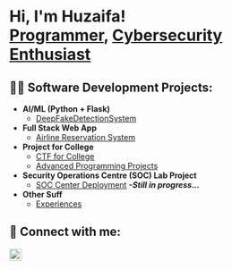 <h1>Hi, I'm Huzaifa! <br/><a href="https://github.com/Huzaifa-Baig">Programmer</a>, <a href="https://www.linkedin.com/in/Huzaifa-Baig/">Cybersecurity Enthusiast</a></h1>

<h2>👨‍💻 Software Development Projects:</h2>

- <b> AI/ML (Python + Flask)</b>
  - [DeepFakeDetectionSystem](https://github.com/Huzaifa-Baig/DeepFakeDetectionSystem)
- <b>Full Stack Web App</b>
  - [Airline Reservation System](https://github.com/Huzaifa-Baig/ARS/tree/master)
- <b>Project for College</b>
  - [CTF for College](https://github.com/Huzaifa-Baig/CTF_for_College)
  - [Advanced Programming Projects](https://github.com/Huzaifa-Baig/Assignment_Adv_prog)
- <b>Security Operations Centre (SOC) Lab Project</b>
  - [SOC Center Deployment](https://github.com/Huzaifa-Baig/cyber-master) <b><i>-Still in progress...</i></b>
- <b>Other Suff</b>
  - [Experiences](https://drive.google.com/drive/folders/1wehcESduIWpHFJoMWrHGX_Tipn1roHR-?usp=sharing)

<h2> 🤳 Connect with me:</h2>

[<img align="left" alt="Huzaifa-Baig | LinkedIn" width="22px" src="https://cdn.jsdelivr.net/npm/simple-icons@v3/icons/linkedin.svg" />][linkedin]

[linkedin]: https://linkedin.com/in/Huzaifa-Baig
